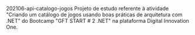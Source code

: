 202106-api-catalogo-jogos
Projeto de estudo referente à atividade "Criando um catálogo de jogos usando boas práticas de arquitetura com .NET" do Bootcamp "GFT START # 2 .NET" na plataforma Digital Innovation One.
